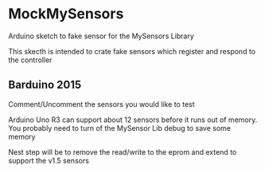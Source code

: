 # MockMySensors
Arduino sketch to fake sensor for the MySensors Library

This skecth is intended to crate fake sensors which register and respond to the controller

Barduino 2015
-----------------

Comment/Uncomment the sensors you would like to test

Arduino Uno R3 can support about 12 sensors before it runs out of memory.
You probably need to turn of the MySensor Lib debug to save some memory

Nest step will be to remove the read/write to the eprom
and extend to support the v1.5 sensors
